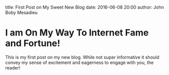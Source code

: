title: First Post on My Sweet New Blog
date: 2016-06-08 20:00
author: John Boby Mesadieu

# I am On My Way To Internet Fame and Fortune!

This is my first post on my new blog. While not super informative it
should convey my sense of excitement and eagerness to engage with you,
the reader!